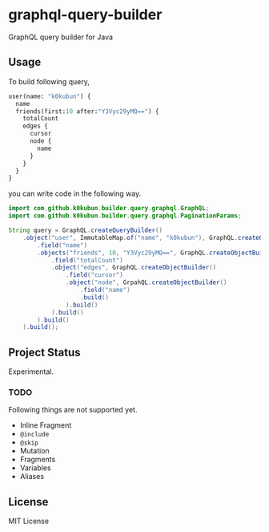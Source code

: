 # graphql-query-builder

GraphQL query builder for Java

## Usage

To build following query,

```graphql
user(name: "k0kubun") {
  name
  friends(first:10 after:"Y3Vyc29yMQ==") {
    totalCount
    edges {
      cursor
      node {
        name
      }
    }
  }
}
```

you can write code in the following way.

```java
import com.github.k0kubun.builder.query.graphql.GraphQL;
import com.github.k0kubun.builder.query.graphql.PaginationParams;

String query = GraphQL.createQueryBuilder()
    .object("user", ImmutableMap.of("name", "k0kubun"), GraphQL.createObjectBuilder()
        .field("name")
        .objects("friends", 10, "Y3Vyc29yMQ==", GraphQL.createObjectBuilder()
            .field("totalCount")
            .object("edges", GraphQL.createObjectBuilder()
                .field("cursor")
                .object("node", GrpahQL.createObjectBuilder()
                    .field("name")
                    .build()
                ).build()
            ).build()
        ).build()
    ).build();
```

## Project Status

Experimental.

### TODO

Following things are not supported yet.

- Inline Fragment
- `@include`
- `@skip`
- Mutation
- Fragments
- Variables
- Aliases

## License

MIT License
